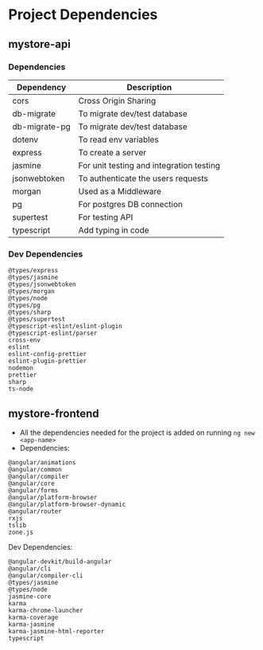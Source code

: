 # Project Dependencies

## mystore-api

### Dependencies

| Dependency             | Description                              |
| ---------------------- | ---------------------------------------- |
| cors                   |  Cross Origin Sharing                    |
| db-migrate             |  To migrate dev/test database            |
| db-migrate-pg          |  To migrate dev/test database            |
| dotenv                 |  To read env variables                   |
| express                |  To create a server                      |
| jasmine                |  For unit testing and integration testing|
| jsonwebtoken           |  To authenticate the users requests      |
| morgan                 |  Used as a Middleware                    |
| pg                     |  For postgres DB connection              |
| supertest              |  For testing API                         |
| typescript             |  Add typing in code                      |

### Dev Dependencies

```
@types/express
@types/jasmine
@types/jsonwebtoken
@types/morgan
@types/node
@types/pg
@types/sharp
@types/supertest
@typescript-eslint/eslint-plugin
@typescript-eslint/parser
cross-env
eslint
eslint-config-prettier
eslint-plugin-prettier
nodemon
prettier
sharp
ts-node
```

## mystore-frontend

- All the dependencies needed for the project is added on running ```ng new <app-name>```
- Dependencies:
```
@angular/animations
@angular/common
@angular/compiler
@angular/core
@angular/forms
@angular/platform-browser
@angular/platform-browser-dynamic
@angular/router
rxjs
tslib
zone.js
```

Dev Dependencies:
```
@angular-devkit/build-angular
@angular/cli
@angular/compiler-cli
@types/jasmine
@types/node
jasmine-core
karma
karma-chrome-launcher
karma-coverage
karma-jasmine
karma-jasmine-html-reporter
typescript

```
